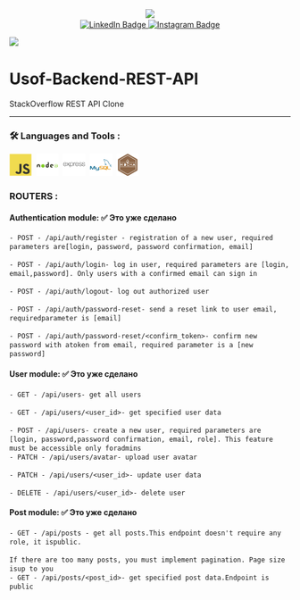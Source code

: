 <div id="header" align="center">
  <img src="https://media.giphy.com/media/M9gbBd9nbDrOTu1Mqx/giphy.gif" width="100"/>
</div>

<div id="badges" align="center">
  <a href="https://www.linkedin.com/in/%D0%BF%D0%B0%D0%B2%D0%B5%D0%BB-%D0%BC%D0%B0%D1%80%D1%87%D0%B5%D0%BD%D0%BA%D0%BE-74b98a224/">
    <img src="https://img.shields.io/badge/LinkedIn-blue?style=for-the-badge&logo=linkedin&logoColor=white" alt="LinkedIn Badge"/>
  </a>
  <a href="https://www.instagram.com/muilco/">
    <img src="https://img.shields.io/badge/Instagram-yellow?style=for-the-badge&logo=instagram&logoColor=white" alt="Instagram Badge"/>
  </a>
</div>

![](https://visitor-badge.glitch.me/badge?page_id=pmarchenkoucode.usof-backend-rest-api)


# Usof-Backend-REST-API
StackOverflow REST API Clone

---

### :hammer_and_wrench: Languages and Tools :

<div>
  <img src="https://github.com/devicons/devicon/blob/master/icons/javascript/javascript-original.svg" alt="JS" width="40" height="40"/>&nbsp;
  <img src="https://github.com/devicons/devicon/blob/master/icons/nodejs/nodejs-original-wordmark.svg" alt="NodeJS" width="40" height="40"/>&nbsp;
  <img src="https://github.com/devicons/devicon/blob/master/icons/express/express-original-wordmark.svg" alt="express" width="40" height="40"/>&nbsp;
  <img src="https://github.com/devicons/devicon/blob/master/icons/mysql/mysql-original-wordmark.svg" alt="MySQL" width="40" height="40"/>&nbsp;
  <img src="https://github.com/devicons/devicon/blob/master/icons/mocha/mocha-plain.svg" alt="Mocha" width="40" height="40"/>&nbsp;
</div>

### ROUTERS :
  #### Authentication module: :white_check_mark: Это уже сделано
    - POST - /api/auth/register - registration of a new user, required parameters are[login, password, password confirmation, email]
    
    - POST - /api/auth/login- log in user, required parameters are [login, email,password]. Only users with a confirmed email can sign in
    
    - POST - /api/auth/logout- log out authorized user
    
    - POST - /api/auth/password-reset- send a reset link to user email, requiredparameter is [email]
    
    - POST - /api/auth/password-reset/<confirm_token>- confirm new password with atoken from email, required parameter is a [new password]
    
   #### User module: :white_check_mark: Это уже сделано
    - GET - /api/users- get all users
    
    - GET - /api/users/<user_id>- get specified user data
    
    - POST - /api/users- create a new user, required parameters are [login, password,password confirmation, email, role]. This feature must be accessible only foradmins
    - PATCH - /api/users/avatar- upload user avatar
    
    - PATCH - /api/users/<user_id>- update user data
    
    - DELETE - /api/users/<user_id>- delete user
    
   #### Post module: :white_check_mark: Это уже сделано
    - GET - /api/posts - get all posts.This endpoint doesn't require any role, it ispublic.
    
    If there are too many posts, you must implement pagination. Page size isup to you
    - GET - /api/posts/<post_id>- get specified post data.Endpoint is public
    
